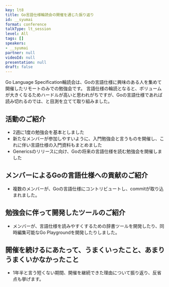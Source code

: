 ```yaml
---
key: lt8
title: Go言語仕様輪読会の開催を通じた振り返り
id: __syumai
format: conference
talkType: lt_session
level: All
tags: []
speakers:
- __syumai
partner: null
videoId: null
presentation: null
draft: false
---
```

Go Language Specification輪読会は、Goの言語仕様に興味のある人を集めて開催したリモートのみでの勉強会です。
言語仕様の輪読となると、ボリュームが大きくなるためハードルが高いと思われがちですが、Goの言語仕様であれば読み切れるのでは、と目測を立てて取り組みました。

## 活動のご紹介

* 2週に1度の勉強会を基本としました
* 新たなメンバーが参加しやすいように、入門勉強会と言うものを開催し、これに伴い言語仕様の入門資料もまとめました
* Genericsのリリースに向け、Goの将来の言語仕様を読む勉強会を開催しました

## メンバーによるGoの言語仕様への貢献のご紹介

* 複数のメンバーが、Goの言語仕様にコントリビュートし、commitが取り込まれました。

## 勉強会に伴って開発したツールのご紹介

* メンバーが、言語仕様を読みやすくするための辞書ツールを開発したり、同時編集可能なGo Playgroundを開発したりしました。

## 開催を続けるにあたって、うまくいったこと、あまりうまくいかなかったこと

* 1年半と言う短くない期間、開催を継続できた理由について振り返り、反省点も挙げます。